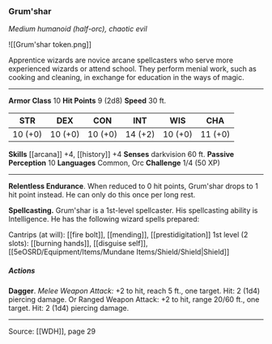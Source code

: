 ### Grum'shar
_Medium humanoid (half-orc), chaotic evil_

![[Grum'shar token.png]]

Apprentice wizards are novice arcane spellcasters who serve more experienced wizards or attend school. They perform menial work, such as cooking and cleaning, in exchange for education in the ways of magic.






---

**Armor Class** 10
**Hit Points** 9 (2d8)
**Speed** 30 ft.

| STR     | DEX     | CON     | INT     | WIS     | CHA     |
|---------|---------|---------|---------|---------|---------|
| 10 (+0) | 10 (+0) | 10 (+0) | 14 (+2) | 10 (+0) | 11 (+0) |

**Skills** [[arcana]] +4, [[history]] +4
**Senses** darkvision 60 ft.
**Passive Perception** 10
**Languages** Common, Orc
**Challenge** 1/4 (50 XP)

---

**Relentless Endurance**. When reduced to 0 hit points, Grum'shar drops to 1 hit point instead. He can only do this once per long rest.

**Spellcasting.** Grum'shar is a 1st-level spellcaster. His spellcasting ability is Intelligence. He has the following wizard spells prepared:

Cantrips (at will): [[fire bolt]], [[mending]], [[prestidigitation]]
1st level (2 slots): [[burning hands]], [[disguise self]], [[5eOSRD/Equipment/Items/Mundane Items/Shield/Shield|Shield]]

##### Actions
**Dagger**. _Melee Weapon Attack:_ +2 to hit, reach 5 ft., one target. Hit: 2 (1d4) piercing damage. Or Ranged Weapon Attack: +2 to hit, range 20/60 ft., one target. Hit: 2 (1d4) piercing damage.


---

Source: [[WDH]], page 29